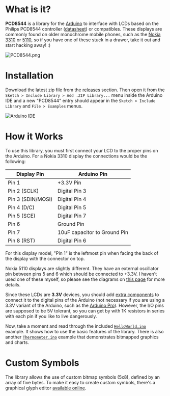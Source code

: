 What is it?
===========

**PCD8544** is a library for the [Arduino](http://arduino.cc/) to interface with LCDs based on the
Philips PCD8544 controller ([datasheet](https://github.com/carlosefr/pcd8544/blob/docs/docs/pcd8544.pdf?raw=true))
or compatibles. These displays are commonly found on older monochrome mobile phones, such as the
[Nokia 3310](http://en.wikipedia.org/wiki/Nokia_3310) or [5110](http://en.wikipedia.org/wiki/Nokia_5110),
so if you have one of these stuck in a drawer, take it out and start hacking away! :)

![PCD8544.png](http://cloud.carlos-rodrigues.com/projects/pcd8544/PCD8544.jpg)

Installation
============

Download the latest zip file from the [releases](https://github.com/carlosefr/pcd8544/releases) section. Then open it from the `Sketch > Include Library > Add .ZIP Library...` menu inside the Arduino IDE and a new "PCD8544" entry should appear in the `Sketch > Include Library` and `File > Examples` menus.

![Arduino IDE](http://cloud.carlos-rodrigues.com/projects/pcd8544/screenshot-01.png)

How it Works
============

To use this library, you must first connect your LCD to the proper pins on the Arduino.
For a Nokia 3310 display the connections would be the following:

Display Pin       | Arduino Pin
------------------|------------
Pin 1             | +3.3V Pin
Pin 2 (SCLK)      | Digital Pin 3
Pin 3 (SDIN/MOSI) | Digital Pin 4
Pin 4 (D/C)       | Digital Pin 5
Pin 5 (SCE)       | Digital Pin 7
Pin 6             | Ground Pin
Pin 7             | 10uF capacitor to Ground Pin
Pin 8 (RST)       | Digital Pin 6

For this display model, "Pin 1" is the leftmost pin when facing the back of the display with the connector on top.

Nokia 5110 displays are slightly different. They have an external oscillator pin between pins 5 and 6 which should
be connected to +3.3V. I haven't used one of these myself, so please see the diagrams on
[this page](http://serdisplib.sourceforge.net/ser/pcd8544.html) for more details.

Since these LCDs are **3.3V** devices, you should add
[extra components](http://www.sparkfun.com/commerce/tutorial_info.php?tutorials_id=65) to
connect it to the digital pins of the Arduino (not necessary if you are using a 3.3V variant
of the Arduino, such as the [Arduino Pro](http://www.arduino.cc/en/Main/ArduinoBoardPro)). However, the I/O pins
are supposed to be 5V tolerant, so you can get by with 1K resistors in series with each pin if you like to live
dangerously.

Now, take a moment and read through the included [`HelloWorld.ino`](examples/HelloWorld/HelloWorld.ino) example.
It shows how to use the basic features of the library. There is also another
[`Thermometer.ino`](examples/Thermometer/Thermometer.ino) example that demonstrates bitmapped graphics and charts.

Custom Symbols
==============

The library allows the use of custom bitmap symbols (5x8), defined by an array of five bytes.
To make it easy to create custom symbols, there's a graphical glyph editor
[available online](http://cloud.carlos-rodrigues.com/projects/pcd8544/).
